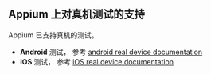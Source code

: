 ## Appium 上对真机测试的支持

Appium 已支持真机的测试。

* **Android** 测试， 参考 [android real device documentation](real-devices-android.md)
* **iOS** 测试， 参考 [iOS real device documentation](real-devices-ios.md)
